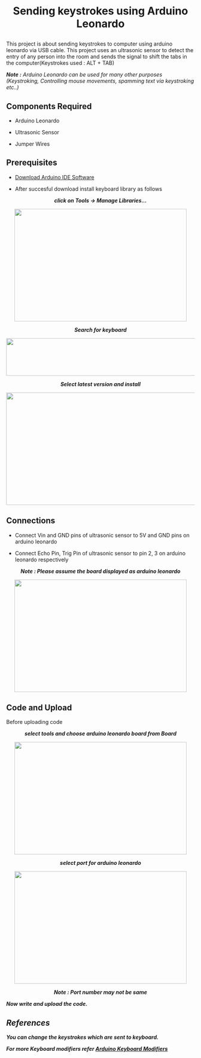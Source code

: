 #               <p align='center'>Sending keystrokes using Arduino Leonardo</p>
This project is about sending keystrokes to computer using arduino leonardo via USB cable. This project uses an ultrasonic sensor to detect the entry of any person into the room and sends the signal to shift the tabs in the computer(Keystrokes used : ALT + TAB)

 ***Note :** Arduino Leonardo can be used for many other purposes (Keystroking, Controlling mouse movements, spamming text via keystroking etc..)*

## Components Required 

* Arduino Leonardo

* Ultrasonic Sensor

* Jumper Wires

## Prerequisites

* [Download Arduino IDE Software](https://www.arduino.cc/en/software)

* After succesful download install keyboard library as follows

<p align="center"><i><b>click on Tools -> Manage Libraries...</b></i></p>

<p align="center">
  <img width="460" height="300" src="https://user-images.githubusercontent.com/53993341/104085324-7787bb00-5274-11eb-8094-f75042825938.jpg">
</p>


<p align="center"><i><b>Search for keyboard</i></b></p>

<p align="center">
  <img width="1000" height="100" src="https://user-images.githubusercontent.com/53993341/104085328-82425000-5274-11eb-9a23-eaa6ae56ad32.jpg">
</p>


<p align="center"><b><i>Select latest version and install</i></b></p>
<p align="center">
  <img width="760" height="300" src="https://user-images.githubusercontent.com/53993341/104085327-81a9b980-5274-11eb-8cd3-9c70f69a068d.jpg">
</p>




## Connections

* Connect Vin and GND pins of ultrasonic sensor to 5V and GND pins on arduino leonardo

* Connect Echo Pin, Trig Pin of ultrasonic sensor to pin 2, 3 on arduino leonardo respectively

<p align="center"><b><i>Note : Please assume the board displayed as arduino leonardo</b></i></p>
  
<p align="center">
  <img width="460" height="300" src="https://user-images.githubusercontent.com/53993341/104085326-81112300-5274-11eb-9b0e-f51b61739e26.jpg">
</p>



## Code and Upload

Before uploading code 

<p align="center"><b><i>select tools and choose arduino leonardo board from Board</b></i></p>


<p align="center">
  <img width="460" height="300" src="https://user-images.githubusercontent.com/53993341/104085996-e4518400-5279-11eb-9e7f-c18329e83e37.jpg">
</p>


<p align="center"><b><i>select port for arduino leonardo</b></i></p>


<p align="center">
  <img width="460" height="300" src="https://user-images.githubusercontent.com/53993341/104085995-e3205700-5279-11eb-8087-f4a6b897e7a0.jpg">
</p>

<p align="center"><b><i>Note : Port number may not be same</p>

Now write and upload the code.

## References

You can change the keystrokes which are sent to keyboard.

For more Keyboard modifiers refer [Arduino Keyboard Modifiers](https://www.arduino.cc/en/Reference/KeyboardModifiers)
